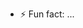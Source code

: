 - ⚡ Fun fact: ...

<!---
DinhKhoa194/DinhKhoa194 is a ✨ special ✨ repository because its `README.md` (this file) appears on your GitHub profile.
You can click the Preview link to take a look at your changes.
--->
